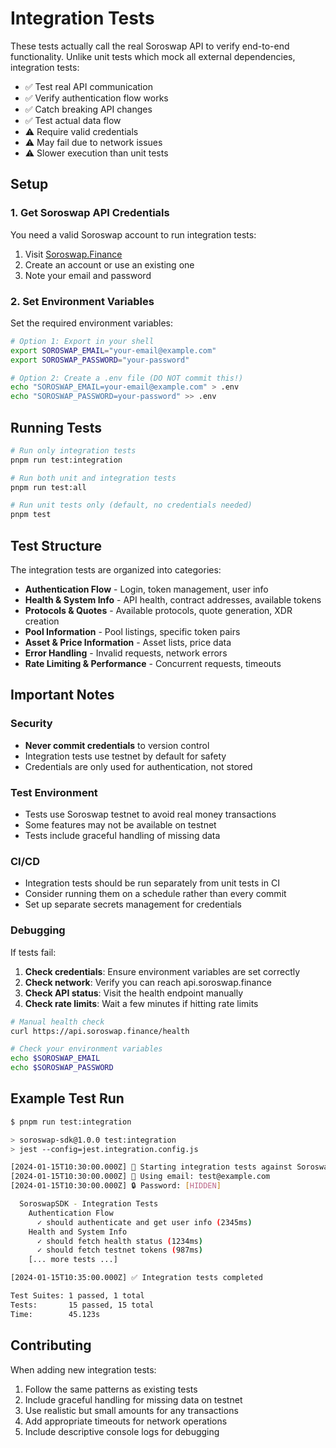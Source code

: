# Integration Tests

These tests actually call the real Soroswap API to verify end-to-end functionality. Unlike unit tests which mock all external dependencies, integration tests:

- ✅ Test real API communication
- ✅ Verify authentication flow works
- ✅ Catch breaking API changes
- ✅ Test actual data flow
- ⚠️ Require valid credentials
- ⚠️ May fail due to network issues
- ⚠️ Slower execution than unit tests

## Setup

### 1. Get Soroswap API Credentials

You need a valid Soroswap account to run integration tests:

1. Visit [Soroswap.Finance](https://soroswap.finance)
2. Create an account or use an existing one
3. Note your email and password

### 2. Set Environment Variables

Set the required environment variables:

```bash
# Option 1: Export in your shell
export SOROSWAP_EMAIL="your-email@example.com"
export SOROSWAP_PASSWORD="your-password"

# Option 2: Create a .env file (DO NOT commit this!)
echo "SOROSWAP_EMAIL=your-email@example.com" > .env
echo "SOROSWAP_PASSWORD=your-password" >> .env
```

## Running Tests

```bash
# Run only integration tests
pnpm run test:integration

# Run both unit and integration tests
pnpm run test:all

# Run unit tests only (default, no credentials needed)
pnpm test
```

## Test Structure

The integration tests are organized into categories:

- **Authentication Flow** - Login, token management, user info
- **Health & System Info** - API health, contract addresses, available tokens
- **Protocols & Quotes** - Available protocols, quote generation, XDR creation
- **Pool Information** - Pool listings, specific token pairs
- **Asset & Price Information** - Asset lists, price data
- **Error Handling** - Invalid requests, network errors
- **Rate Limiting & Performance** - Concurrent requests, timeouts

## Important Notes

### Security
- **Never commit credentials** to version control
- Integration tests use testnet by default for safety
- Credentials are only used for authentication, not stored

### Test Environment
- Tests use Soroswap testnet to avoid real money transactions
- Some features may not be available on testnet
- Tests include graceful handling of missing data

### CI/CD
- Integration tests should be run separately from unit tests in CI
- Consider running them on a schedule rather than every commit
- Set up separate secrets management for credentials

### Debugging

If tests fail:

1. **Check credentials**: Ensure environment variables are set correctly
2. **Check network**: Verify you can reach api.soroswap.finance
3. **Check API status**: Visit the health endpoint manually
4. **Check rate limits**: Wait a few minutes if hitting rate limits

```bash
# Manual health check
curl https://api.soroswap.finance/health

# Check your environment variables
echo $SOROSWAP_EMAIL
echo $SOROSWAP_PASSWORD
```

## Example Test Run

```bash
$ pnpm run test:integration

> soroswap-sdk@1.0.0 test:integration
> jest --config=jest.integration.config.js

[2024-01-15T10:30:00.000Z] 🚀 Starting integration tests against Soroswap API...
[2024-01-15T10:30:00.000Z] 📧 Using email: test@example.com
[2024-01-15T10:30:00.000Z] 🔒 Password: [HIDDEN]

  SoroswapSDK - Integration Tests
    Authentication Flow
      ✓ should authenticate and get user info (2345ms)
    Health and System Info
      ✓ should fetch health status (1234ms)
      ✓ should fetch testnet tokens (987ms)
    [... more tests ...]

[2024-01-15T10:35:00.000Z] ✅ Integration tests completed

Test Suites: 1 passed, 1 total
Tests:       15 passed, 15 total
Time:        45.123s
```

## Contributing

When adding new integration tests:

1. Follow the same patterns as existing tests
2. Include graceful handling for missing data on testnet
3. Use realistic but small amounts for any transactions
4. Add appropriate timeouts for network operations
5. Include descriptive console logs for debugging 